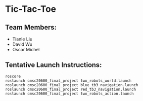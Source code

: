# Tic-Tac-Toe
## Team Members:
- Tianle Liu
- David Wu 
- Oscar Michel

## Tentative Launch Instructions:
`roscore`\
`roslaunch cmsc20600_final_project two_robots_world.launch`\
`roslaunch cmsc20600_final_project blue_tb3_navigation.launch`\
`roslaunch cmsc20600_final_project red_tb3_navigation.launch`\
`roslaunch cmsc20600_final_project two_robots_action.launch`
